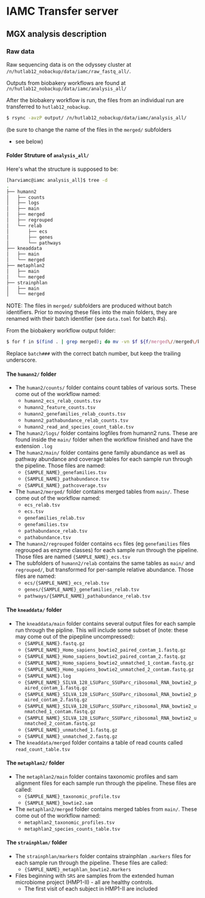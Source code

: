 # IAMC Transfer server

## MGX analysis description

### Raw data

Raw sequencing data is on the odyssey cluster at `/n/hutlab12_nobackup/data/iamc/raw_fastq_all/`.

Outputs from biobakery workflows are found at `/n/hutlab12_nobackup/data/iamc/analysis_all/`

After the biobakery workflow is run,
the files from an individual run are transferred to `hutlab12_nobackup`.

```sh
$ rsync -avzP output/ /n/hutlab12_nobackup/data/iamc/analysis_all/
```

(be sure to change the name of the files in the `merged/` subfolders
- see below)

#### Folder Struture of `analysis_all/`

Here's what the structure is supposed to be:

```sh
[harviamc@iamc analysis_all]$ tree -d
.
├── humann2
│   ├── counts
│   ├── logs
│   ├── main
│   ├── merged
│   ├── regrouped
│   └── relab
│       ├── ecs
│       ├── genes
│       └── pathways
├── kneaddata
│   ├── main
│   └── merged
├── metaphlan2
│   ├── main
│   └── merged
├── strainphlan
│   ├── main
│   └── merged
```

NOTE: The files in `merged/` subfolders are produced without batch identifiers.
Prior to moving these files into the main folders,
they are renamed with their batch identifier (see `data.toml` for batch #s).

From the biobakery workflow output folder:

```sh
$ for f in $(find . | grep merged); do mv -vn $f ${f/merged\//merged\/batch###_}; done
```

Replace `batch###` with the correct batch number,
but keep the trailing underscore.



#### The `humann2/` folder
- The `human2/counts/` folder contains count tables of various sorts. These come out of the workflow named:
    - `humann2_ecs_relab_counts.tsv`
    - `humann2_feature_counts.tsv`
    - `humann2_genefamilies_relab_counts.tsv`
    - `humann2_pathabundance_relab_counts.tsv`
    - `humann2_read_and_species_count_table.tsv`
- The `human2/logs/` folder contains logfiles from humann2 runs. These are found inside the `main/` folder when the workflow finished and have the extension `.log`
- The `human2/main/` folder contains gene family abundance as well as pathway abundance and coverage tables for each sample run through the pipeline. Those files are named:
    - `{SAMPLE_NAME}_genefamilies.tsv`
    - `{SAMPLE_NAME}_pathabundance.tsv`
    - `{SAMPLE_NAME}_pathcoverage.tsv`
- The `human2/merged/` folder contains merged tables from `main/`. These come out of the workflow named:
    - `ecs_relab.tsv`
    - `ecs.tsv`
    - `genefamilies_relab.tsv`
    - `genefamilies.tsv`
    - `pathabundance_relab.tsv`
    - `pathabundance.tsv`
- The `humann2/regrouped` folder contains `ecs` files (eg `genefamilies` files regrouped as enzyme classes) for each sample run through the pipeline. Those files are named `{SAMPLE_NAME}_ecs.tsv`
- The subfolders of `humann2/relab` contains the same tables as `main/` and `regrouped/`, but transformed for per-sample relative abundance. Those files are named:
    - `ecs/{SAMPLE_NAME}_ecs_relab.tsv`
    - `genes/{SAMPLE_NAME}_genefamilies_relab.tsv`
    - `pathways/{SAMPLE_NAME}_pathabundance_relab.tsv`

#### The `kneaddata/` folder

- The `kneaddata/main` folder contains several output files for each sample run through the pipline. This will include some subset of (note: these may come out of the pipepline uncompressed):
    - `{SAMPLE_NAME}.fastq.gz`
    - `{SAMPLE_NAME}_Homo_sapiens_bowtie2_paired_contam_1.fastq.gz`
    - `{SAMPLE_NAME}_Homo_sapiens_bowtie2_paired_contam_2.fastq.gz`
    - `{SAMPLE_NAME}_Homo_sapiens_bowtie2_unmatched_1_contam.fastq.gz`
    - `{SAMPLE_NAME}_Homo_sapiens_bowtie2_unmatched_2_contam.fastq.gz`
    - `{SAMPLE_NAME}.log`
    - `{SAMPLE_NAME}_SILVA_128_LSUParc_SSUParc_ribosomal_RNA_bowtie2_paired_contam_1.fastq.gz`
    - `{SAMPLE_NAME}_SILVA_128_LSUParc_SSUParc_ribosomal_RNA_bowtie2_paired_contam_2.fastq.gz`
    - `{SAMPLE_NAME}_SILVA_128_LSUParc_SSUParc_ribosomal_RNA_bowtie2_unmatched_1_contam.fastq.gz`
    - `{SAMPLE_NAME}_SILVA_128_LSUParc_SSUParc_ribosomal_RNA_bowtie2_unmatched_2_contam.fastq.gz`
    - `{SAMPLE_NAME}_unmatched_1.fastq.gz`
    - `{SAMPLE_NAME}_unmatched_2.fastq.gz`
- The `kneaddata/merged` folder contains a table of read counts called `read_count_table.tsv`

#### The `metaphlan2/` folder

- The `metaphlan2/main` folder contains taxonomic profiles and sam alignment files for each sample run through the pipeline. These files are called:
    - `{SAMPLE_NAME}_taxonomic_profile.tsv`
    - `{SAMPLE_NAME}_bowtie2.sam`
- The `metaphlan2/merged` folder contains merged tables from `main/`. These come out of the workflow named:
    - `metaphlan2_taxonomic_profiles.tsv`
    - `metaphlan2_species_counts_table.tsv`


#### The `strainphlan/` folder

- The `strainphlan/markers` folder contains strainphlan `.markers` files for
  each sample run through the pipeline. These files are called:
    - `{SAMPLE_NAME}_metaphlan_bowtie2.markers`
- Files beginning with `SRS` are samples from the extended human microbiome
  project (HMP1-II) - all are healthy controls.
    - The first visit of each subject in HMP1-II are included
